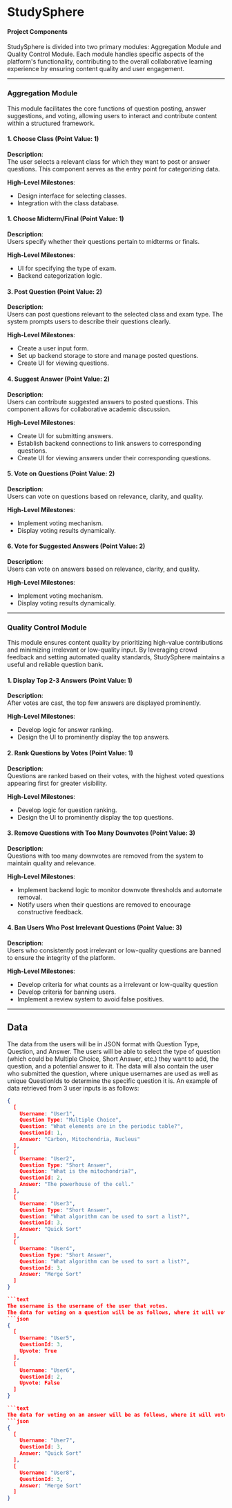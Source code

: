 # StudySphere

#### Project Components

StudySphere is divided into two primary modules: Aggregation Module and Quality Control Module. Each module handles specific aspects of the platform's functionality, contributing to the overall collaborative learning experience by ensuring content quality and user engagement.

---

### Aggregation Module
This module facilitates the core functions of question posting, answer suggestions, and voting, allowing users to interact and contribute content within a structured framework.

#### 1. Choose Class (Point Value: 1)
**Description**:  
The user selects a relevant class for which they want to post or answer questions. This component serves as the entry point for categorizing data.

**High-Level Milestones**:
- Design interface for selecting classes.
- Integration with the class database.
  
#### 1. Choose Midterm/Final (Point Value: 1)
**Description**:  
Users specify whether their questions pertain to midterms or finals.

**High-Level Milestones**:
- UI for specifying the type of exam.
- Backend categorization logic.

#### 3. Post Question (Point Value: 2)
**Description**:  
Users can post questions relevant to the selected class and exam type. The system prompts users to describe their questions clearly.

**High-Level Milestones**:
- Create a user input form.
- Set up backend storage to store and manage posted questions.
- Create UI for viewing questions.

#### 4. Suggest Answer (Point Value: 2)
**Description**:  
Users can contribute suggested answers to posted questions. This component allows for collaborative academic discussion.

**High-Level Milestones**:
- Create UI for submitting answers.
- Establish backend connections to link answers to corresponding questions.
- Create UI for viewing answers under their corresponding questions.

#### 5. Vote on Questions (Point Value: 2)
**Description**:  
Users can vote on questions based on relevance, clarity, and quality.

**High-Level Milestones**:
- Implement voting mechanism.
- Display voting results dynamically.

#### 6. Vote for Suggested Answers (Point Value: 2)
**Description**:  
Users can vote on answers based on relevance, clarity, and quality.

**High-Level Milestones**:
- Implement voting mechanism.
- Display voting results dynamically.

---

### Quality Control Module

This module ensures content quality by prioritizing high-value contributions and minimizing irrelevant or low-quality input. By leveraging crowd feedback and setting automated quality standards, StudySphere maintains a useful and reliable question bank.

#### 1. Display Top 2-3 Answers (Point Value: 1)
**Description**:  
After votes are cast, the top few answers are displayed prominently.

**High-Level Milestones**:
- Develop logic for answer ranking.
- Design the UI to prominently display the top answers.

#### 2. Rank Questions by Votes (Point Value: 1)
**Description**:  
Questions are ranked based on their votes, with the highest voted questions appearing first for greater visibility.

**High-Level Milestones**:
- Develop logic for question ranking.
- Design the UI to prominently display the top questions.

#### 3. Remove Questions with Too Many Downvotes (Point Value: 3)
**Description**:  
Questions with too many downvotes are removed from the system to maintain quality and relevance.

**High-Level Milestones**:
- Implement backend logic to monitor downvote thresholds and automate removal.
- Notify users when their questions are removed to encourage constructive feedback.

#### 4. Ban Users Who Post Irrelevant Questions (Point Value: 3)
**Description**:  
Users who consistently post irrelevant or low-quality questions are banned to ensure the integrity of the platform.

**High-Level Milestones**:
- Develop criteria for what counts as a irrelevant or low-quality question
- Develop criteria for banning users.
- Implement a review system to avoid false positives.

---

## Data
The data from the users will be in JSON format with Question Type, Question, and Answer. The users will be able to select the type of question (which could be Multiple Choice, Short Answer, etc.) they want to add, the question, and a potential answer to it. The data will also contain the user who submitted the question, where unique usernames are used as well as unique QuestionIds to determine the specific question it is. An example of data retrieved from 3 user inputs is as follows: 
```json
{
  [
    Username: "User1", 
    Question Type: "Multiple Choice",
    Question: "What elements are in the periodic table?", 
    QuestionId: 1,
    Answer: "Carbon, Mitochondria, Nucleus"
  ], 
  [
    Username: "User2",
    Question Type: "Short Answer",
    Question: "What is the mitochondria?", 
    QuestionId: 2,
    Answer: "The powerhouse of the cell."
  ], 
  [
    Username: "User3", 
    Question Type: "Short Answer",
    Question: "What algorithm can be used to sort a list?", 
    QuestionId: 3,
    Answer: "Quick Sort"
  ], 
  [
    Username: "User4", 
    Question Type: "Short Answer",
    Question: "What algorithm can be used to sort a list?", 
    QuestionId: 3,
    Answer: "Merge Sort"
  ]  
}

```text
The username is the username of the user that votes. 
The data for voting on a question will be as follows, where it will vote on a specific question identified by the QuestionId and Upvote will be True if the user voted positively and False otherwise: 
```json
{ 
  [
    Username: "User5",
    QuestionId: 3,
    Upvote: True 
  ],  
  [ 
    Username: "User6", 
    QuestionId: 2, 
    Upvote: False 
  ] 
} 

```text
The data for voting on an answer will be as follows, where it will vote on a specific question identified by the QuestionId and the Answer will be the answer that the user likes best and votes for:
```json
{ 
  [ 
    Username: "User7",
    QuestionId: 3, 
    Answer: "Quick Sort"
  ],
  [ 
    Username: "User8",
    QuestionId: 3,
    Answer: "Merge Sort" 
  ] 
} 


